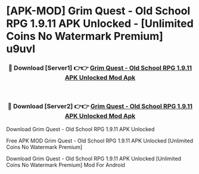 # [APK-MOD] Grim Quest - Old School RPG 1.9.11 APK Unlocked - [Unlimited Coins No Watermark Premium] u9uvl



<div align="center">
<h3>🔴 Download [Server1] 👉👉 <a href="https://momento.my/?title=Grim_Quest_-_Old_School_RPG_1.9.11_APK_Unlocked">Grim Quest - Old School RPG 1.9.11 APK Unlocked Mod Apk</a></h3><br>

<h3>🔴 Download [Server2] 👉👉 <a href="https://momento.my/?title=Grim_Quest_-_Old_School_RPG_1.9.11_APK_Unlocked">Grim Quest - Old School RPG 1.9.11 APK Unlocked Mod Apk</a></h3>
</div>



Download Grim Quest - Old School RPG 1.9.11 APK Unlocked 

Free APK MOD Grim Quest - Old School RPG 1.9.11 APK Unlocked [Unlimited Coins No Watermark Premium]

Download Grim Quest - Old School RPG 1.9.11 APK Unlocked [Unlimited Coins No Watermark Premium] Mod For Android
